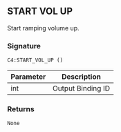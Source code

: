 ## START VOL UP

Start ramping volume up.


### Signature

`C4:START_VOL_UP ()`


| Parameter | Description |
| --- | --- |
| int | Output Binding ID |


### Returns

`None`
